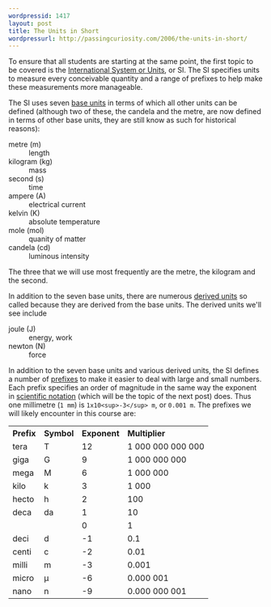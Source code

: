 ```yaml
--- 
wordpressid: 1417
layout: post
title: The Units in Short
wordpressurl: http://passingcuriosity.com/2006/the-units-in-short/
---
```


To ensure that all students are starting at the same point, the first topic to be covered is the [International System or Units](http://en.wikipedia.org/wiki/International_System_of_Units), or SI. The SI specifies units to measure every conceivable quantity and a range of prefixes to help make these measurements more manageable.

The SI uses seven [base units](http://en.wikipedia.org/wiki/SI_base_unit) in terms of which all other units can be defined (although two of these, the candela and the metre, are now defined in  terms of other base units, they are still know as such for historical reasons): 
<dl>
    <dt>metre (m)</dt>
    <dd>length</dd>
    <dt>kilogram (kg)</dt> 
    <dd>mass</dd>
    <dt>second (s)</dt>
    <dd>time</dd>
    <dt>ampere (A)</dt>
    <dd>electrical current</dd>
    <dt>kelvin (K)</dt>
    <dd>absolute temperature</dd>
    <dt>mole (mol)</dt>
    <dd>quanity of matter</dd>
    <dt>candela (cd)</dt>
    <dd>luminous intensity</dd>
</dl>
The three that we will use most frequently are the metre, the kilogram and the second.

In addition to the seven base units, there are numerous [derived units](http://en.wikipedia.org/wiki/SI_derived_unit) so called because they are derived from the base units. The derived units we'll see include
<dl>
    <dt>joule (J)</dt>
    <dd>energy, work</dd>
    <dt>newton (N)</dt>
    <dd>force</dd>
</dl>


In addition to the seven base units and various derived units, the SI defines a number of [prefixes](http://en.wikipedia.org/wiki/SI_prefix) to make it easier to deal with large and small numbers. Each prefix specifies an order of magnitude in the same way the exponent in [scientific notation](http://en.wikipedia.org/wiki/Scientific_notation) (which will be the topic of the next post) does. Thus one millimetre (`1 mm`) is `1x10<sup>-3</sup> m`, or `0.001 m`. The prefixes we will likely encounter in this course are:

<table>
<tr><th style="text-align: left;">Prefix</th> <th style="text-align: left;">Symbol</th> <th style="text-align: left;">Exponent</th><th style="text-align: left;">Multiplier</th></tr>
<tr><td>tera</td><td>T</td><td>12</td><td>1 000 000 000 000 </td></tr>
<tr><td>giga</td><td>G</td><td>9</td><td>1 000 000 000</td></tr>
<tr><td>mega</td><td>M</td><td>6</td><td>1 000 000</td></tr>
<tr><td>kilo</td><td>k</td><td>3</td><td>1 000</td></tr>
<tr><td>hecto</td><td>h</td><td>2</td><td>100</td></tr>
<tr><td>deca</td><td>da</td><td>1</td><td>10</td></tr>
<tr><td></td><td> </td><td>0</td><td>1</td></tr>
<tr><td>deci </td><td>d</td><td>-1</td><td>0.1</td></tr>
<tr><td>centi</td><td>c</td><td>-2</td><td>0.01</td></tr>
<tr><td>milli</td><td>m</td><td>-3</td><td>0.001</td></tr>
<tr><td>micro</td><td>µ</td><td>-6</td><td>0.000 001</td></tr>
<tr><td>nano</td><td>n</td><td>-9</td><td>0.000 000 001</td></tr>
</table>
